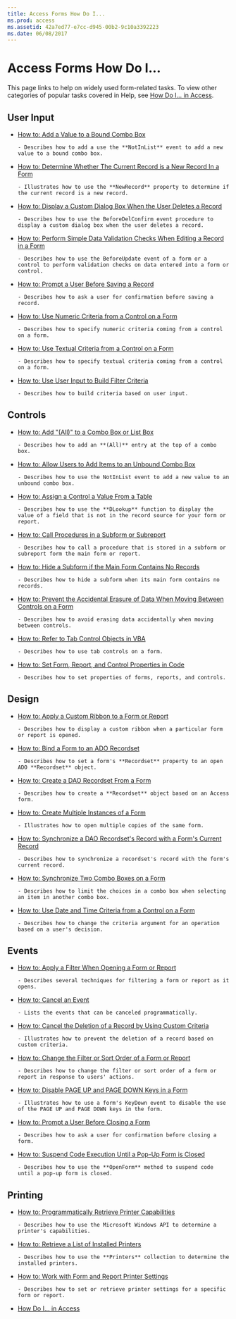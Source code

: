 ```yaml
---
title: Access Forms How Do I...
ms.prod: access
ms.assetid: 42a7ed77-e7cc-d945-00b2-9c10a3392223
ms.date: 06/08/2017
---
```



# Access Forms How Do I...

This page links to help on widely used form-related tasks. To view other categories of popular tasks covered in Help, see [How Do I... in Access](how-do-i-access-vba-reference.md).


## User Input


- [How to: Add a Value to a Bound Combo Box](add-a-value-to-a-bound-combo-box.md)
    
      - Describes how to add a use the **NotInList** event to add a new value to a bound combo box.
    
- [How to: Determine Whether The Current Record is a New Record In a Form](determine-whether-the-current-record-is-a-new-record-in-a-form.md)
    
      - Illustrates how to use the **NewRecord** property to determine if the current record is a new record.
    
- [How to: Display a Custom Dialog Box When the User Deletes a Record](display-a-custom-dialog-box-when-the-user-deletes-a-record.md)
    
      - Describes how to use the BeforeDelConfirm event procedure to display a custom dialog box when the user deletes a record.
    
- [How to: Perform Simple Data Validation Checks When Editing a Record in a Form](perform-simple-data-validation-checks-when-editing-a-record-in-a-form.md)
    
      - Describes how to use the BeforeUpdate event of a form or a control to perform validation checks on data entered into a form or control.
    
- [How to: Prompt a User Before Saving a Record](prompt-a-user-before-saving-a-record.md)
    
      - Describes how to ask a user for confirmation before saving a record.
    
- [How to: Use Numeric Criteria from a Control on a Form](use-numeric-criteria-from-a-control-on-a-form.md)
    
      - Describes how to specify numeric criteria coming from a control on a form.
    
- [How to: Use Textual Criteria from a Control on a Form](use-textual-criteria-from-a-control-on-a-form.md)
    
      - Describes how to specify textual criteria coming from a control on a form.
    
- [How to: Use User Input to Build Filter Criteria](use-user-input-to-build-filter-criteria.md)
    
      - Describes how to build criteria based on user input.
    

## Controls


- [How to: Add "(All)" to a Combo Box or List Box](addallto-a-combo-box-or-list-box.md)
    
      - Describes how to add an **(All)** entry at the top of a combo box.
    
- [How to: Allow Users to Add Items to an Unbound Combo Box](allow-users-to-add-items-to-an-unbound-combo-box.md)
    
      - Describes how to use the NotInList event to add a new value to an unbound combo box.
    
- [How to: Assign a Control a Value From a Table](assign-a-control-a-value-from-a-table.md)
    
      - Describes how to use the **DLookup** function to display the value of a field that is not in the record source for your form or report.
    
- [How to: Call Procedures in a Subform or Subreport](call-procedures-in-a-subform-or-subreport.md)
    
      - Describes how to call a procedure that is stored in a subform or subreport form the main form or report.
    
- [How to: Hide a Subform if the Main Form Contains No Records](hide-a-subform-if-the-main-form-contains-no-records.md)
    
      - Describes how to hide a subform when its main form contains no records.
    
- [How to: Prevent the Accidental Erasure of Data When Moving Between Controls on a Form](prevent-the-accidental-erasure-of-data-when-moving-between-controls-on-a-form.md)
    
      - Describes how to avoid erasing data accidentally when moving between controls.
    
- [How to: Refer to Tab Control Objects in VBA](refer-to-tab-control-objects-in-vba.md)
    
      - Describes how to use tab controls on a form.
    
- [How to: Set Form, Report, and Control Properties in Code](set-form-report-and-control-properties-in-code.md)
    
      - Describes how to set properties of forms, reports, and controls.
    

## Design


- [How to: Apply a Custom Ribbon to a Form or Report](http://msdn.microsoft.com/library/7dcdfa42-3eaa-43f9-b99d-56b2cac97f84%28Office.15%29.aspx)
    
      - Describes how to display a custom ribbon when a particular form or report is opened.
    
- [How to: Bind a Form to an ADO Recordset](bind-a-form-to-an-ado-recordset.md)
    
      - Describes how to set a form's **Recordset** property to an open ADO **Recordset** object.
    
- [How to: Create a DAO Recordset From a Form](create-a-dao-recordset-from-a-form.md)
    
      - Describes how to create a **Recordset** object based on an Access form.
    
- [How to: Create Multiple Instances of a Form](create-multiple-instances-of-a-form.md)
    
      - Illustrates how to open multiple copies of the same form.
    
- [How to: Synchronize a DAO Recordset's Record with a Form's Current Record](synchronize-a-dao-recordset-s-record-with-a-form-s-current-record.md)
    
      - Describes how to synchronize a recordset's record with the form's current record.
    
- [How to: Synchronize Two Combo Boxes on a Form](synchronize-two-combo-boxes-on-a-form.md)
    
      - Describes how to limit the choices in a combo box when selecting an item in another combo box.
    
- [How to: Use Date and Time Criteria from a Control on a Form](use-date-and-time-criteria-from-a-control-on-a-form.md)
    
      - Describes how to change the criteria argument for an operation based on a user's decision.
    

## Events


- [How to: Apply a Filter When Opening a Form or Report](apply-a-filter-when-opening-a-form-or-report.md)
    
      - Describes several techniques for filtering a form or report as it opens.
    
- [How to: Cancel an Event](cancel-an-event.md)
    
      - Lists the events that can be canceled programmatically.
    
- [How to: Cancel the Deletion of a Record by Using Custom Criteria](cancel-the-deletion-of-a-record-by-using-custom-criteria.md)
    
      - Illustrates how to prevent the deletion of a record based on custom criteria.
    
- [How to: Change the Filter or Sort Order of a Form or Report](change-the-filter-or-sort-order-of-a-form-or-report.md)
    
      - Describes how to change the filter or sort order of a form or report in response to users' actions.
    
- [How to: Disable PAGE UP and PAGE DOWN Keys in a Form](disable-page-up-and-page-down-keys-in-a-form.md)
    
      - Illustrates how to use a form's KeyDown event to disable the use of the PAGE UP and PAGE DOWN keys in the form.
    
- [How to: Prompt a User Before Closing a Form](prompt-a-user-before-closing-a-form.md)
    
      - Describes how to ask a user for confirmation before closing a form.
    
- [How to: Suspend Code Execution Until a Pop-Up Form is Closed](suspend-code-execution-until-a-pop-up-form-is-closed.md)
    
      - Describes how to use the **OpenForm** method to suspend code until a pop-up form is closed.
    

## Printing


- [How to: Programmatically Retrieve Printer Capabilities](programmatically-retrieve-printer-capabilities.md)
    
      - Describes how to use the Microsoft Windows API to determine a printer's capabilities.
    
- [How to: Retrieve a List of Installed Printers](retrieve-a-list-of-installed-printers.md)
    
      - Describes how to use the **Printers** collection to determine the installed printers.
    
- [How to: Work with Form and Report Printer Settings](work-with-form-and-report-printer-settings.md)
    
      - Describes how to set or retrieve printer settings for a specific form or report.
    

- [How Do I... in Access](how-do-i-access-vba-reference.md)
    

